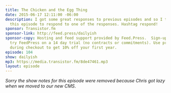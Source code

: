 ```yaml
---
title: The Chicken and the Egg Thing
date: 2015-06-17 12:11:00 -06:00
description: I got some great responses to previous episodes and so I take time on
  this episode to respond to one of the responses. Hashtag respond!
sponsor: Transistor.fm
sponsor-link: http://feed.press/dailyish
sponsor-copy: Hosting and feed support provided by Feed.Press.  Sign-up today and
  try FeedPress on a 14 day trial (no contracts or commitments). Use promo code "dailyish"
  during checkout to get 10% off your first year.
episode: 104
show: dailyish
mp3: https://media.transistor.fm/8de47461.mp3
layout: episode
---
```


<em>Sorry the show notes for this episode were removed because Chris got lazy when we moved to our new CMS</em>.
